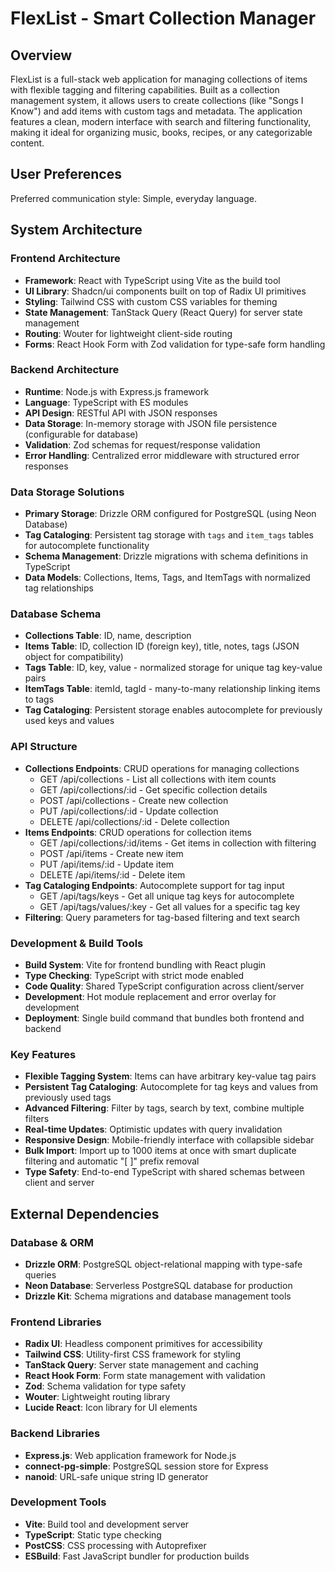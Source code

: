 # FlexList - Smart Collection Manager

## Overview

FlexList is a full-stack web application for managing collections of items with flexible tagging and filtering capabilities. Built as a collection management system, it allows users to create collections (like "Songs I Know") and add items with custom tags and metadata. The application features a clean, modern interface with search and filtering functionality, making it ideal for organizing music, books, recipes, or any categorizable content.

## User Preferences

Preferred communication style: Simple, everyday language.

## System Architecture

### Frontend Architecture
- **Framework**: React with TypeScript using Vite as the build tool
- **UI Library**: Shadcn/ui components built on top of Radix UI primitives
- **Styling**: Tailwind CSS with custom CSS variables for theming
- **State Management**: TanStack Query (React Query) for server state management
- **Routing**: Wouter for lightweight client-side routing
- **Forms**: React Hook Form with Zod validation for type-safe form handling

### Backend Architecture
- **Runtime**: Node.js with Express.js framework
- **Language**: TypeScript with ES modules
- **API Design**: RESTful API with JSON responses
- **Data Storage**: In-memory storage with JSON file persistence (configurable for database)
- **Validation**: Zod schemas for request/response validation
- **Error Handling**: Centralized error middleware with structured error responses

### Data Storage Solutions
- **Primary Storage**: Drizzle ORM configured for PostgreSQL (using Neon Database)
- **Tag Cataloging**: Persistent tag storage with `tags` and `item_tags` tables for autocomplete functionality
- **Schema Management**: Drizzle migrations with schema definitions in TypeScript
- **Data Models**: Collections, Items, Tags, and ItemTags with normalized tag relationships

### Database Schema
- **Collections Table**: ID, name, description
- **Items Table**: ID, collection ID (foreign key), title, notes, tags (JSON object for compatibility)
- **Tags Table**: ID, key, value - normalized storage for unique tag key-value pairs
- **ItemTags Table**: itemId, tagId - many-to-many relationship linking items to tags
- **Tag Cataloging**: Persistent storage enables autocomplete for previously used keys and values

### API Structure
- **Collections Endpoints**: CRUD operations for managing collections
  - GET /api/collections - List all collections with item counts
  - GET /api/collections/:id - Get specific collection details
  - POST /api/collections - Create new collection
  - PUT /api/collections/:id - Update collection
  - DELETE /api/collections/:id - Delete collection
- **Items Endpoints**: CRUD operations for collection items
  - GET /api/collections/:id/items - Get items in collection with filtering
  - POST /api/items - Create new item
  - PUT /api/items/:id - Update item
  - DELETE /api/items/:id - Delete item
- **Tag Cataloging Endpoints**: Autocomplete support for tag input
  - GET /api/tags/keys - Get all unique tag keys for autocomplete
  - GET /api/tags/values/:key - Get all values for a specific tag key
- **Filtering**: Query parameters for tag-based filtering and text search

### Development & Build Tools
- **Build System**: Vite for frontend bundling with React plugin
- **Type Checking**: TypeScript with strict mode enabled
- **Code Quality**: Shared TypeScript configuration across client/server
- **Development**: Hot module replacement and error overlay for development
- **Deployment**: Single build command that bundles both frontend and backend

### Key Features
- **Flexible Tagging System**: Items can have arbitrary key-value tag pairs
- **Persistent Tag Cataloging**: Autocomplete for tag keys and values from previously used tags
- **Advanced Filtering**: Filter by tags, search by text, combine multiple filters
- **Real-time Updates**: Optimistic updates with query invalidation
- **Responsive Design**: Mobile-friendly interface with collapsible sidebar
- **Bulk Import**: Import up to 1000 items at once with smart duplicate filtering and automatic "[  ]" prefix removal
- **Type Safety**: End-to-end TypeScript with shared schemas between client and server

## External Dependencies

### Database & ORM
- **Drizzle ORM**: PostgreSQL object-relational mapping with type-safe queries
- **Neon Database**: Serverless PostgreSQL database for production
- **Drizzle Kit**: Schema migrations and database management tools

### Frontend Libraries
- **Radix UI**: Headless component primitives for accessibility
- **Tailwind CSS**: Utility-first CSS framework for styling
- **TanStack Query**: Server state management and caching
- **React Hook Form**: Form state management with validation
- **Zod**: Schema validation for type safety
- **Wouter**: Lightweight routing library
- **Lucide React**: Icon library for UI elements

### Backend Libraries
- **Express.js**: Web application framework for Node.js
- **connect-pg-simple**: PostgreSQL session store for Express
- **nanoid**: URL-safe unique string ID generator

### Development Tools
- **Vite**: Build tool and development server
- **TypeScript**: Static type checking
- **PostCSS**: CSS processing with Autoprefixer
- **ESBuild**: Fast JavaScript bundler for production builds